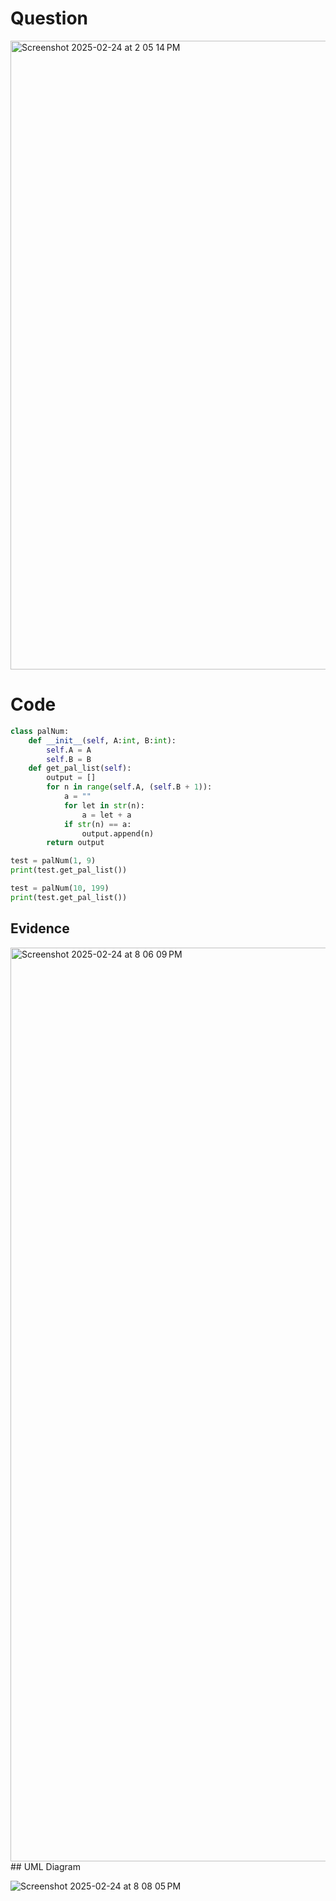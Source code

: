 # Question


<img width="1006" alt="Screenshot 2025-02-24 at 2 05 14 PM" src="https://github.com/user-attachments/assets/43b123da-72bb-43a3-811f-6fa6258c51f8" />


# Code 
```.py
class palNum:
    def __init__(self, A:int, B:int):
        self.A = A
        self.B = B
    def get_pal_list(self):
        output = []
        for n in range(self.A, (self.B + 1)):
            a = ""
            for let in str(n):
                a = let + a
            if str(n) == a:
                output.append(n)
        return output

test = palNum(1, 9)
print(test.get_pal_list())

test = palNum(10, 199)
print(test.get_pal_list())

```
## Evidence 
<img width="1462" alt="Screenshot 2025-02-24 at 8 06 09 PM" src="https://github.com/user-attachments/assets/11a18d8d-b934-4f55-9d72-023e2422fd3a" />
## UML Diagram

![Screenshot 2025-02-24 at 8 08 05 PM](https://github.com/user-attachments/assets/9390f70e-bfbc-469c-b9f7-23af9a9d42f5)
